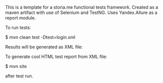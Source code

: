 This is a template for a storia.me functional tests framework.
Created as a maven artifact with use of Selenium and TestNG.
Uses Yandex.Allure as a report module.

To run tests:

$ mvn clean test -Dtest=login.xml

Results will be generated as XML file:

To generate cool HTML test report from XML file:

$ mvn site

after test run.